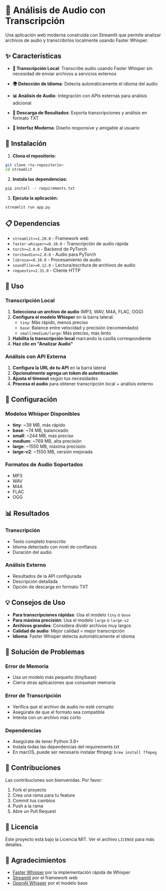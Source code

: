 # 🎵 Análisis de Audio con Transcripción

Una aplicación web moderna construida con Streamlit que permite analizar archivos de audio y transcribirlos localmente usando Faster Whisper.

## ✨ Características

- **🎤 Transcripción Local**: Transcribe audio usando Faster Whisper sin necesidad de enviar archivos a servicios externos
- **🌍 Detección de Idioma**: Detecta automáticamente el idioma del audio

- **📊 Análisis de Audio**: Integración con APIs externas para análisis adicional
- **💾 Descarga de Resultados**: Exporta transcripciones y análisis en formato TXT
- **🎨 Interfaz Moderna**: Diseño responsive y amigable al usuario

## 🚀 Instalación

1. **Clona el repositorio:**
```bash
git clone <tu-repositorio>
cd streamlit
```

2. **Instala las dependencias:**
```bash
pip install -r requirements.txt
```

3. **Ejecuta la aplicación:**
```bash
streamlit run app.py
```

## 📋 Dependencias

- `streamlit>=1.28.0` - Framework web
- `faster-whisper>=0.10.0` - Transcripción de audio rápida
- `torch>=2.0.0` - Backend de PyTorch
- `torchaudio>=2.0.0` - Audio para PyTorch
- `librosa>=0.10.0` - Procesamiento de audio
- `soundfile>=0.12.0` - Lectura/escritura de archivos de audio
- `requests>=2.31.0` - Cliente HTTP

## 🎯 Uso

### Transcripción Local
1. **Selecciona un archivo de audio** (MP3, WAV, M4A, FLAC, OGG)
2. **Configura el modelo Whisper** en la barra lateral:
   - `tiny`: Más rápido, menos preciso
   - `base`: Balance entre velocidad y precisión (recomendado)
   - `small/medium/large`: Más preciso, más lento
3. **Habilita la transcripción local** marcando la casilla correspondiente
4. **Haz clic en "Analizar Audio"**

### Análisis con API Externa
1. **Configura la URL de tu API** en la barra lateral
2. **Opcionalmente agrega un token de autenticación**
3. **Ajusta el timeout** según tus necesidades
4. **Procesa el audio** para obtener transcripción local + análisis externo

## 🔧 Configuración

### Modelos Whisper Disponibles
- **tiny**: ~39 MB, más rápido
- **base**: ~74 MB, balanceado
- **small**: ~244 MB, más preciso
- **medium**: ~769 MB, alta precisión
- **large**: ~1550 MB, máxima precisión
- **large-v2**: ~1550 MB, versión mejorada

### Formatos de Audio Soportados
- MP3
- WAV
- M4A
- FLAC
- OGG

## 📊 Resultados

### Transcripción
- Texto completo transcrito
- Idioma detectado con nivel de confianza
- Duración del audio

### Análisis Externo
- Resultados de la API configurada
- Descripción detallada
- Opción de descarga en formato TXT

## 💡 Consejos de Uso

- **Para transcripciones rápidas**: Usa el modelo `tiny` o `base`
- **Para máxima precisión**: Usa el modelo `large` o `large-v2`
- **Archivos grandes**: Considera dividir archivos muy largos
- **Calidad de audio**: Mejor calidad = mejor transcripción
- **Idioma**: Faster Whisper detecta automáticamente el idioma

## 🐛 Solución de Problemas

### Error de Memoria
- Usa un modelo más pequeño (tiny/base)
- Cierra otras aplicaciones que consuman memoria

### Error de Transcripción
- Verifica que el archivo de audio no esté corrupto
- Asegúrate de que el formato sea compatible
- Intenta con un archivo más corto

### Dependencias
- Asegúrate de tener Python 3.8+
- Instala todas las dependencias del requirements.txt
- En macOS, puede ser necesario instalar ffmpeg: `brew install ffmpeg`

## 🤝 Contribuciones

Las contribuciones son bienvenidas. Por favor:

1. Fork el proyecto
2. Crea una rama para tu feature
3. Commit tus cambios
4. Push a la rama
5. Abre un Pull Request

## 📄 Licencia

Este proyecto está bajo la Licencia MIT. Ver el archivo `LICENSE` para más detalles.

## 🙏 Agradecimientos

- [Faster Whisper](https://github.com/guillaumekln/faster-whisper) por la implementación rápida de Whisper
- [Streamlit](https://streamlit.io/) por el framework web
- [OpenAI Whisper](https://github.com/openai/whisper) por el modelo base
